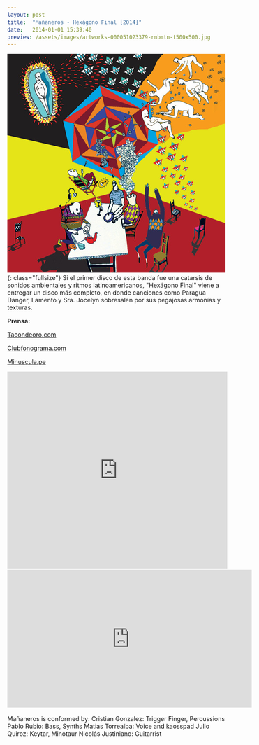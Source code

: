 ```yaml
---
layout: post
title:  "Mañaneros - Hexágono Final [2014]"
date:   2014-01-01 15:39:40
preview: /assets/images/artworks-000051023379-rnbmtn-t500x500.jpg
---
```


![Mañaneros - Hexágono Final](/assets/images/artworks-000051023379-rnbmtn-t500x500.jpg){: class="fullsize"}
Si el primer disco de esta banda fue una catarsis de sonidos ambientales y ritmos latinoamericanos, "Hexágono Final" viene a entregar un disco más completo, en donde canciones como Paragua Danger, Lamento y Sra. Jocelyn sobresalen por sus pegajosas armonías y texturas. 

**Prensa:**

[Tacondeoro.com](http://tacondeoro.com/home/mananeros-hexagono-final-2/)

[Clubfonograma.com](http://www.clubfonograma.com/2013/07/mananeros-hexagono-final.html)

[Minuscula.pe](http://www.minuscula.pe/video-mananeros-jocelyn/)


<iframe width="100%" height="450" scrolling="no" frameborder="no" src="https://w.soundcloud.com/player/?url=https%3A//api.soundcloud.com/playlists/6920274&amp;auto_play=false&amp;hide_related=false&amp;show_comments=true&amp;show_user=true&amp;show_reposts=false&amp;visual=true"></iframe>

<iframe width="560" height="315" src="https://www.youtube.com/embed/Do-QEELxfYk?rel=0" frameborder="0" allowfullscreen></iframe>

Mañaneros is conformed by:
Cristian Gonzalez: Trigger Finger, Percussions
Pablo Rubio: Bass, Synths
Matias Torrealba: Voice and kaosspad
Julio Quiroz: Keytar, Minotaur
Nicolás Justiniano: Guitarrist
